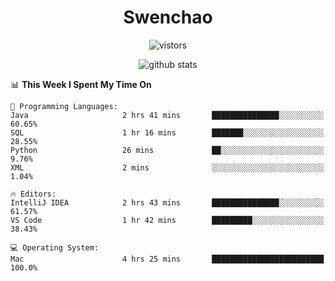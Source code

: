 <h1 align="center">Swenchao</h3>

<p align="center">
  <img src="https://visitor-badge.glitch.me/badge?page_id=Swenchao" alt="vistors" />
</p>

<p align="center">
  <img src="https://github-readme-stats.vercel.app/api?username=Swenchao&count_private=true&show_icons=true&theme=vue-dark&hide_title=true" alt="github stats" />
</p>

<!--START_SECTION:waka-->
📊 **This Week I Spent My Time On** 

```text
💬 Programming Languages: 
Java                     2 hrs 41 mins       ███████████████░░░░░░░░░░   60.65% 
SQL                      1 hr 16 mins        ███████░░░░░░░░░░░░░░░░░░   28.55% 
Python                   26 mins             ██░░░░░░░░░░░░░░░░░░░░░░░   9.76% 
XML                      2 mins              ░░░░░░░░░░░░░░░░░░░░░░░░░   1.04%

🔥 Editors: 
IntelliJ IDEA            2 hrs 43 mins       ███████████████░░░░░░░░░░   61.57% 
VS Code                  1 hr 42 mins        █████████░░░░░░░░░░░░░░░░   38.43%

💻 Operating System: 
Mac                      4 hrs 25 mins       █████████████████████████   100.0%

```


<!--END_SECTION:waka-->
